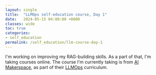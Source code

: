 ```yaml
---
layout: single
title:  "LLMOps self-education course, Day 1"
date:   2024-05-15 04:00:00 +0800
classes: wide
toc: true
categories:
- self_education
permalink: /self_education/llm-course-day-1
---
```

I'm working on improving my RAG-building skills. As a part of that, I'm taking courses online. The course I'm currently taking is from [AI Makerspace](https://github.com/AI-Maker-Space), as part of their [LLMOps](https://github.com/AI-Maker-Space/LLM-Ops-Cohort-1) curriculum.

